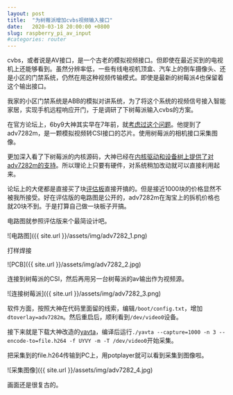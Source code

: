 ```yaml
---
layout: post
title:  "为树莓派增加cvbs视频输入接口"
date:   2020-03-18 20:00:00 +0800
slug: raspberry_pi_av_input
#categories: router
---
```


cvbs，或者说是AV接口，是一个古老的模拟视频接口。但即使在最近买到的电视机上还能够看到。虽然分辨率低，一些有线电视机顶盒、汽车上的倒车摄像头、还是小区的门禁系统，仍然在用这种视频传输模式。即使是最新的树莓派4也保留着这个输出接口。

我家的小区门禁系统是ABB的模拟对讲系统，为了将这个系统的视频信号接入智能家居，实现手机远程响应开门，于是调研了下树莓派输入cvbs的方案。

在官方论坛上，6by9大神其实早在7年前，就[考虑过这个问题](https://www.raspberrypi.org/forums/viewtopic.php?t=221010)。他提到了adv7282m，是一颗模拟视频转CSI接口的芯片。使用树莓派的相机接口采集图像。

更加深入看了下树莓派的内核源码，大神已经在[内核驱动和设备树上提供了对adv7282m的支持](https://github.com/raspberrypi/linux/commit/7a1a26f750c03102b4a16f85967f293ee271678c)。所以理论上只要有硬件，对系统稍加改动就可以直接利用起来。

论坛上的大佬都是直接买了块[评估板](https://www.analog.com/cn/products/adv7282.html)直接开搞的。但是接近1000块的价格显然不被我所接受。好在评估版的电路图是公开的，adv7282m在淘宝上的拆机价格也就20块不到。于是打算自己做一块板子开搞。

电路图就参照评估版来个最简设计吧。

![电路图]({{ site.url }}/assets/img/adv7282_1.png)

打样焊接

![PCB]({{ site.url }}/assets/img/adv7282_2.jpg)

连接到树莓派的CSI，然后再用另一台树莓派的av输出作为视频源。

![连接树莓派]({{ site.url }}/assets/img/adv7282_3.png)

软件方面，按照大神在代码里面留的线索，编辑`/boot/config.txt`，增加`dtoverlay=adv7282m`。然后重启后，顺利看到`/dev/video0`设备。

接下来就是下载大神改造的[yavta](https://github.com/6by9/yavta)，编译后运行`./yavta --capture=1000 -n 3 --encode-to=file.h264 -f UYVY -m -T /dev/video0`开始采集。

把采集到的file.h264传输到PC上，用potplayer就可以看到采集到图像啦。

![采集图像]({{ site.url }}/assets/img/adv7282_4.jpg)

画面还是很复古的。

